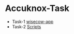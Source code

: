 # Accuknox-Task
- Task-1 [wisecow-app](https://github.com/sanjeev-saravanan/wisecow-app)
- Task-2 [Scripts](https://github.com/sanjeev-saravanan/Scripts)

